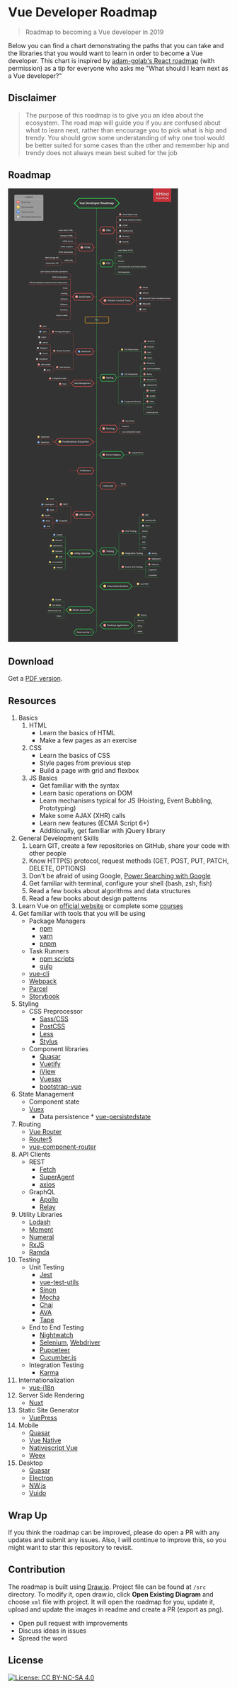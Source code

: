 # Vue Developer Roadmap

> Roadmap to becoming a Vue developer in 2019

Below you can find a chart demonstrating the paths that you can take and the libraries that you would want to learn in order to become a Vue developer. This chart is inspired by [adam-golab's React roadmap](https://github.com/adam-golab/react-developer-roadmap) (with permission) as a tip for everyone who asks me "What should I learn next as a Vue developer?"

## Disclaimer

> The purpose of this roadmap is to give you an idea about the ecosystem. The road map will guide you if you are confused about what to learn next, rather than encourage you to pick what is hip and trendy. You should grow some understanding of why one tool would be better suited for some cases than the other and remember hip and trendy does not always mean best suited for the job

## Roadmap

![Roadmap](./images/vue-developer-roadmap.png)

## Download

Get a [PDF version](./images/vue-developer-roadmap.pdf).

## Resources

1. Basics
    1. HTML
        - Learn the basics of HTML
        - Make a few pages as an exercise
    2. CSS
        - Learn the basics of CSS
        - Style pages from previous step
        - Build a page with grid and flexbox
    3. JS Basics
        - Get familiar with the syntax
        - Learn basic operations on DOM
        - Learn mechanisms typical for JS (Hoisting, Event Bubbling, Prototyping)
        - Make some AJAX (XHR) calls
        - Learn new features (ECMA Script 6+)
        - Additionally, get familiar with jQuery library
2. General Development Skills
    1. Learn GIT, create a few repositories on GitHub, share your code with other people
    2. Know HTTP(S) protocol, request methods (GET, POST, PUT, PATCH, DELETE, OPTIONS)
    3. Don't be afraid of using Google, [Power Searching with Google](http://www.powersearchingwithgoogle.com/)
    4. Get familiar with terminal, configure your shell (bash, zsh, fish)
    5. Read a few books about algorithms and data structures
    6. Read a few books about design patterns
3. Learn Vue on [official website](https://vuejs.org/v2/guide/index.html) or complete some [courses](https://egghead.io/courses/develop-basic-web-apps-with-vue-js)
4. Get familiar with tools that you will be using
    - Package Managers
        - [npm](https://www.npmjs.com/)
        - [yarn](https://yarnpkg.com/lang/en/)
        - [pnpm](https://pnpm.js.org/)
    - Task Runners
        - [npm scripts](https://docs.npmjs.com/misc/scripts)
        - [gulp](https://gulpjs.com/)
    - [vue-cli](https://cli.vuejs.org/)
    - [Webpack](https://webpack.js.org/)
    - [Parcel](https://parceljs.org/)
    - [Storybook](https://storybook.js.org/)
5. Styling
    - CSS Preprocessor
        - [Sass/CSS](https://sass-lang.com/)
        - [PostCSS](https://postcss.org/)
        - [Less](http://lesscss.org/)
        - [Stylus](http://stylus-lang.com/)
    - Component libraries
        - [Quasar](https://quasar-framework.org/)
        - [Vuetify](https://vuetifyjs.com/en/)
        - [iView](https://www.iviewui.com/)
        - [Vuesax](https://lusaxweb.github.io/vuesax/)
        - [bootstrap-vue](https://bootstrap-vue.js.org/)
6. State Management
    - Component state
    - [Vuex](https://vuex.vuejs.org/)
        - Data persistence \* [vue-persistedstate](https://github.com/robinvdvleuten/vuex-persistedstate)
7. Routing
    - [Vue Router](https://router.vuejs.org/)
    - [Router5](https://router5.js.org/)
    - [vue-component-router](https://github.com/blocka/vue-component-router)
8. API Clients
    - REST
        - [Fetch](https://developer.mozilla.org/en-US/docs/Web/API/Fetch_API)
        - [SuperAgent](https://visionmedia.github.io/superagent/)
        - [axios](https://github.com/axios/axios)
    - GraphQL
        - [Apollo](https://www.apollographql.com/docs/react/)
        - [Relay](https://facebook.github.io/relay/)
9. Utility Libraries
    - [Lodash](https://lodash.com/)
    - [Moment](https://momentjs.com/)
    - [Numeral](http://numeraljs.com/)
    - [RxJS](http://reactivex.io/)
    - [Ramda](https://ramdajs.com/)
10. Testing
    - Unit Testing
        - [Jest](https://facebook.github.io/jest/)
        - [vue-test-utils](https://github.com/vuejs/vue-test-utils/)
        - [Sinon](http://sinonjs.org/)
        - [Mocha](https://mochajs.org/)
        - [Chai](http://www.chaijs.com/)
        - [AVA](https://github.com/avajs/ava)
        - [Tape](https://github.com/substack/tape)
    - End to End Testing
        - [Nightwatch](http://nightwatchjs.org/)
        - [Selenium](https://www.seleniumhq.org/), [Webdriver](http://webdriver.io/)
        - [Puppeteer](https://pptr.dev/)
        - [Cucumber.js](https://github.com/cucumber/cucumber-js)
    - Integration Testing
        - [Karma](https://karma-runner.github.io/)
11. Internationalization
    - [vue-i18n](https://kazupon.github.io/vue-i18n/)
12. Server Side Rendering
    - [Nuxt](https://nuxtjs.org/)
13. Static Site Generator
    - [VuePress](https://vuepress.vuejs.org/)
14. Mobile
    - [Quasar](https://quasar-framework.org/)
    - [Vue Native](https://github.com/GeekyAnts/vue-native-core/)
    - [Nativescript Vue](https://nativescript-vue.org/)
    - [Weex](https://weex.incubator.apache.org/)
15. Desktop
    - [Quasar](https://quasar-framework.org/)
    - [Electron](https://electronjs.org/)
    - [NW.js](https://nwjs.io/)
    - [Vuido](https://vuido.mimec.org/)

## Wrap Up

If you think the roadmap can be improved, please do open a PR with any updates and submit any issues. Also, I will continue to improve this, so you might want to star this repository to revisit.

## Contribution

The roadmap is built using [Draw.io](https://www.draw.io/). Project file can be found at `/src` directory. To modify it, open draw.io, click **Open Existing Diagram** and choose `xml` file with project. It will open the roadmap for you, update it, upload and update the images in readme and create a PR (export as png).

-   Open pull request with improvements
-   Discuss ideas in issues
-   Spread the word

## License

[![License: CC BY-NC-SA 4.0](https://img.shields.io/badge/License-CC%20BY--NC--SA%204.0-lightgrey.svg)](https://creativecommons.org/licenses/by-nc-sa/4.0/)
